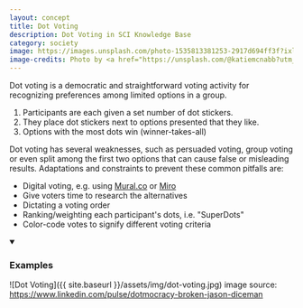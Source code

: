 ```yaml
---
layout: concept
title: Dot Voting
description: Dot Voting in SCI Knowledge Base
category: society
image: https://images.unsplash.com/photo-1535813381253-2917d694ff3f?ixlib=rb-1.2.1&ixid=eyJhcHBfaWQiOjEyMDd9&auto=format&fit=crop&w=1866&q=80
image-credits: Photo by <a href="https://unsplash.com/@katiemcnabb?utm_source=unsplash&amp;utm_medium=referral&amp;utm_content=creditCopyText">Katie McNabb</a> on <a href="/s/photos/dots?utm_source=unsplash&amp;utm_medium=referral&amp;utm_content=creditCopyText">Unsplash</a>
---
```

Dot voting is a democratic and straightforward voting activity for recognizing preferences among limited options in a group. 

1. Participants are each given a set number of dot stickers.
2. They place dot stickers next to options presented that they like.
3. Options with the most dots win (winner-takes-all)

Dot voting has several weaknesses, such as persuaded voting, group voting or even split among the first two options that can cause false or misleading results. Adaptations and constraints to prevent these common pitfalls are:

- Digital voting, e.g. using [Mural.co](https://mural.co) or [Miro](https://miro.com/)
- Give voters time to research the alternatives
- Dictating a voting order
- Ranking/weighting each participant's dots, i.e. "SuperDots"
- Color-code votes to signify different voting criteria

<details markdown="1" open>
<summary><h3>Examples</h3></summary> 

![Dot Voting]({{ site.baseurl }}/assets/img/dot-voting.jpg)
image source: https://www.linkedin.com/pulse/dotmocracy-broken-jason-diceman

</details>




